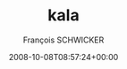 ---
title: 'kala'
posts: 1
hash: 'ygPgx2B2'
author: 'François SCHWICKER'
date: 2008-10-08T08:57:24+00:00
sources:
  - https://tokipona.yahoogroups.narkive.com/ygPgx2B2
---